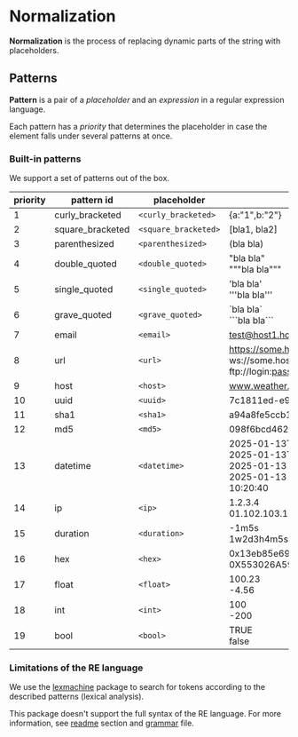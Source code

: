 # Normalization

**Normalization** is the process of replacing dynamic parts of the string with placeholders.

## Patterns
**Pattern** is a pair of a *placeholder* and an *expression* in a regular expression language.

Each pattern has a *priority* that determines the placeholder in case the element falls under several patterns at once.

### Built-in patterns

We support a set of patterns out of the box.

| priority | pattern id | placeholder | examples |
|---|---|---|---|
| 1 | curly_bracketed | `<curly_bracketed>` | {a:"1",b:"2"} |
| 2 | square_bracketed | `<square_bracketed>` | [bla1, bla2] |
| 3 | parenthesized | `<parenthesized>` | (bla bla) |
| 4 | double_quoted | `<double_quoted>` | "bla bla"<br>"""bla bla""" |
| 5 | single_quoted | `<single_quoted>` | 'bla bla'<br>'''bla bla''' |
| 6 | grave_quoted | `<grave_quoted>` | \`bla bla\`<br>\`\`\`bla bla\`\`\` |
| 7 | email | `<email>` | test@host1.host2.com |
| 8 | url | `<url>` | https://some.host.com/page1?a=1<br>ws://some.host1.host2.net<br>ftp://login:pass@serv.example.com:21/ |
| 9 | host | `<host>` | www.weather.jp |
| 10 | uuid | `<uuid>` | 7c1811ed-e98f-4c9c-a9f9-58c757ff494f |
| 11 | sha1 | `<sha1>` | a94a8fe5ccb19ba61c4c0873d391e987982fbbd3 |
| 12 | md5 | `<md5>` | 098f6bcd4621d373cade4e832627b4f6 |
| 13 | datetime | `<datetime>` | 2025-01-13T10:20:40.999999Z<br>2025-01-13T10:20:40+04:00<br>2025-01-13 10:20:40<br>2025-01-13<br>10:20:40 |
| 14 | ip | `<ip>` | 1.2.3.4<br>01.102.103.104 |
| 15 | duration | `<duration>` | -1m5s<br>1w2d3h4m5s6ms7us8ns |
| 16 | hex | `<hex>` | 0x13eb85e69dfbc0758b12acdaae36287d<br>0X553026A59C |
| 17 | float | `<float>` | 100.23<br>-4.56 |
| 18 | int | `<int>` | 100<br>-200 |
| 19 | bool | `<bool>` | TRUE<br>false |

### Limitations of the RE language
We use the [lexmachine](https://github.com/timtadh/lexmachine) package to search for tokens according to the described patterns (lexical analysis).

This package doesn't support the full syntax of the RE language. For more information, see [readme](https://github.com/timtadh/lexmachine?tab=readme-ov-file#regular-expressions) section and [grammar](https://github.com/timtadh/lexmachine/blob/master/grammar) file.